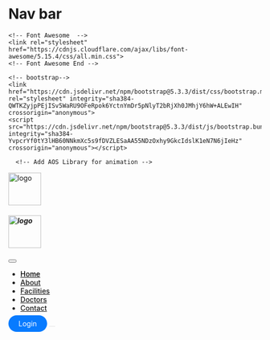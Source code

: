 # Nav bar
<!DOCTYPE html>
<html>
<head>
    <meta charset="utf-8">
    <meta name="viewport" content="width=device-width, initial-scale=1">
    <title>Birth & Death Registration</title>
    <link rel="stylesheet" type="text/css" href="style.css">
    <link rel="stylesheet" type="text/css" href="responsive.css">
    <link rel="shortcut icon" href="img/55.ico" type="x-icon">

    <!-- Font Awesome  -->
    <link rel="stylesheet" href="https://cdnjs.cloudflare.com/ajax/libs/font-awesome/5.15.4/css/all.min.css">
    <!-- Font Awesome End -->

    <!-- bootstrap-->
    <link href="https://cdn.jsdelivr.net/npm/bootstrap@5.3.3/dist/css/bootstrap.min.css" rel="stylesheet" integrity="sha384-QWTKZyjpPEjISv5WaRU9OFeRpok6YctnYmDr5pNlyT2bRjXh0JMhjY6hW+ALEwIH" crossorigin="anonymous">
    <script src="https://cdn.jsdelivr.net/npm/bootstrap@5.3.3/dist/js/bootstrap.bundle.min.js" integrity="sha384-YvpcrYf0tY3lHB60NNkmXc5s9fDVZLESaAA55NDzOxhy9GkcIdslK1eN7N6jIeHz" crossorigin="anonymous"></script>

      <!-- Add AOS Library for animation -->
  <link href="https://cdnjs.cloudflare.com/ajax/libs/aos/2.3.4/aos.css" rel="stylesheet">
  <script src="https://cdnjs.cloudflare.com/ajax/libs/aos/2.3.4/aos.js"></script>
    <!-- End bootstrap-->

</head>
<body>

<!-- nav bar -->
<nav class="navbar navbar-expand-lg fixed-top">
  <div class="container-fluid">
    <a class="navbar-brand me-auto" href="#"><img src="img\logo.png" alt="logo" style="height: 65px;"></a>
<!--  ../index.html"-->
    <div class="offcanvas offcanvas-end" tabindex="-1" id="offcanvasNavbar" aria-labelledby="offcanvasNavbarLabel">
      <div class="offcanvas-header">
        <h5 class="offcanvas-title" id="offcanvasNavbarLabel"><a class="navbar-brand me-auto" href="#"><img src="img\logo.png" alt="logo" style="height: 65px;"></a></h5>
        <button type="button" class="btn-close" data-bs-dismiss="offcanvas" aria-label="Close"></button>
      </div>
      <div class="offcanvas-body">
        <ul class="navbar-nav justify-content-center flex-grow-1 pe-3">
          <li class="nav-item">
            <a class="nav-link mx-lg-2 active" aria-current="page" href="#">Home</a>
          </li>
          <li class="nav-item">
            <a class="nav-link mx-lg-2" href="">About</a>
          </li>
          <li class="nav-item">
            <a class="nav-link mx-lg-2" href="">Facilities</a>
          </li>
          <li class="nav-item">
            <a class="nav-link mx-lg-2" href="">Doctors</a>
          </li>
          <li class="nav-item">
            <a class="nav-link mx-lg-2" href="">Contact</a>
          </li>
        </ul>
      </div>
    </div>
    <a href="book.html" class="login-button">Login</a>
        <button class="navbar-toggler" type="button" data-bs-toggle="offcanvas" data-bs-target="#offcanvasNavbar" aria-controls="offcanvasNavbar" aria-label="Toggle navigation">
      <span class="navbar-toggler-icon"></span>
    </button>
  </div>
</nav>
<!-- nav bar End-->
</body>
  <script>
    // Initialize AOS Library
    AOS.init();
  </script>
 <style>
   /* nav bar start */
/* Styling for fixed navbar within section */
.fixed-navbar {
  position: fixed;
  top: 0; /* Adjust as needed */
  left: 0; /* Adjust as needed */
  width: 100%; /* Occupy full width of the viewport */
  z-index: 1000; /* Ensure the navbar stays above other content */
}

.navbar{
    background: linear-gradient(to right, #FF671F, #FFFFFF, #046A38);
    height: 80px;
    margin: 20px;
    border-radius: 18px;
    padding: 0.5rem;
    display: flex;
}

.read-more-btn{
  decoration: none;
    background-color: #087bff;
    color: #fff;
    font-size: 14px;
    padding: 8px 20px;
    border-radius: 50px;
    text-decoration: none;
    transition: 0.3s background-color;
}
.login-button {
    background-color: #087bff;
    color: #fff;
    font-size: 14px;
    padding: 8px 20px;
    border-radius: 50px;
    text-decoration: none;
    transition: 0.3s background-color;
}
.login-button2 {
    background-color: #087bff;
    color: #007bff;
    font-size: 14px;
    padding: 8px 20px;
    border-radius: 50px;
    text-decoration: none;
    transition: 0.3s background-color;
}
.login-button:hover {
    background-color: #0056b3;
}
.navbar-toggler {
    border: none;
    font-size: 1.25rem;
}
.navbar-toggler:focus, btn-close:focus {
    box-shadow: none;
    outline: none;
}
.nav-link {
    color: #666777;
    font-weight: 500;
    position: relative;
}
.nav-link:hover, .nav-link.active {
    color: #000;
}

 </style>
</html>
